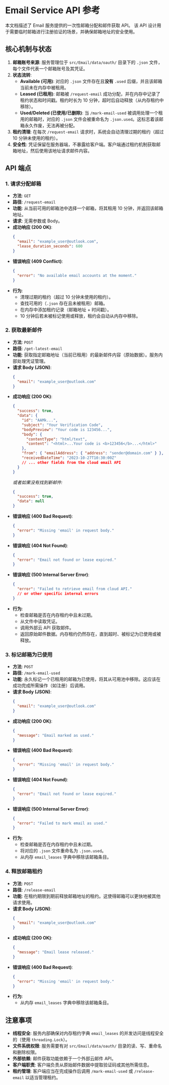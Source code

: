 # Email Service API 参考

本文档描述了 Email 服务提供的一次性邮箱分配和邮件获取 API。
该 API 设计用于需要临时邮箱进行注册验证的场景，并确保邮箱地址的安全使用。

## 核心机制与状态

1.  **邮箱账号来源**: 服务管理位于 `src/Email/data/oauth/` 目录下的 `.json` 文件，每个文件代表一个邮箱账号及其凭证。
2.  **状态流转**:
    *   **Available (可用)**: 对应的 `.json` 文件存在且**没有** `.used` 后缀，并且该邮箱当前未在内存中被租用。
    *   **Leased (已租用)**: 邮箱被 `/request-email` 成功分配，并在内存中记录了租约状态和时间戳。租约时长为 10 分钟，超时后自动释放（从内存租约中移除）。
    *   **Used/Deleted (已使用/已删除)**: 当 `/mark-email-used` 被调用处理一个租用的邮箱时，对应的 `.json` 文件会被重命名为 `.json.used`。这标志着该邮箱永久作废，无法再被分配。
3.  **租约清理**: 在每次 `/request-email` 请求时，系统会自动清理过期的租约（超过 10 分钟未使用的租约）。
4.  **安全性**: 凭证保留在服务器端，不暴露给客户端。客户端通过租约机制获取邮箱地址，然后使用该地址请求邮件内容。

## API 端点

### 1. 请求分配邮箱

*   **方法**: `GET`
*   **路径**: `/request-email`
*   **功能**: 从当前可用的邮箱池中选择一个邮箱，将其租用 10 分钟，并返回该邮箱地址。
*   **请求**: 无需参数或 Body。
*   **成功响应 (200 OK)**:
    ```json
    {
      "email": "example_user@outlook.com",
      "lease_duration_seconds": 600
    }
    ```
*   **错误响应 (409 Conflict)**:
    ```json
    {
      "error": "No available email accounts at the moment."
    }
    ```
*   **行为**:
    *   清理过期的租约（超过 10 分钟未使用的租约）。
    *   查找可用的（`.json` 存在且未被租用）邮箱。
    *   在内存中添加租约记录（邮箱地址 + 时间戳）。
    *   10 分钟后若未被标记使用或释放，租约会自动从内存中移除。

### 2. 获取最新邮件

*   **方法**: `POST`
*   **路径**: `/get-latest-email`
*   **功能**: 获取指定邮箱地址（当前已租用）的最新邮件内容（原始数据）。服务内部处理凭证管理。
*   **请求 Body (JSON)**:
    ```json
    {
      "email": "example_user@outlook.com"
    }
    ```
*   **成功响应 (200 OK)**:
    ```json
    {
      "success": true,
      "data": { 
        "id": "AAMk...", 
        "subject": "Your Verification Code", 
        "bodyPreview": "Your code is 123456...",
        "body": { 
          "contentType": "html/text", 
          "content": "<html>...Your code is <b>123456</b>...</html>"
        },
        "from": { "emailAddress": { "address": "sender@domain.com" } },
        "receivedDateTime": "2023-10-27T10:30:00Z"
        // ... other fields from the cloud email API
      }
    }
    ```
    *或者如果没有找到新邮件:* 
    ```json
    {
      "success": true,
      "data": null 
    }
    ```
*   **错误响应 (400 Bad Request)**:
    ```json
    {
      "error": "Missing 'email' in request body."
    }
    ```
*   **错误响应 (404 Not Found)**:
    ```json
    {
      "error": "Email not found or lease expired."
    }
    ```
*   **错误响应 (500 Internal Server Error)**:
    ```json
    {
      "error": "Failed to retrieve email from cloud API."
      // or other specific internal errors
    }
    ```
*   **行为**:
    *   检查邮箱是否在内存租约中且未过期。
    *   从文件中读取凭证。
    *   调用外部云 API 获取邮件。
    *   返回原始邮件数据。内存租约仍然存在，直到超时、被标记为已使用或被释放。

### 3. 标记邮箱为已使用

*   **方法**: `POST`
*   **路径**: `/mark-email-used`
*   **功能**: 永久标记一个已租用的邮箱为已使用，将其从可用池中移除。这应该在成功完成所需操作（如注册）后调用。
*   **请求 Body (JSON)**:
    ```json
    {
      "email": "example_user@outlook.com"
    }
    ```
*   **成功响应 (200 OK)**:
    ```json
    {
      "message": "Email marked as used."
    }
    ```
*   **错误响应 (400 Bad Request)**:
    ```json
    {
      "error": "Missing 'email' in request body."
    }
    ```
*   **错误响应 (404 Not Found)**:
    ```json
    {
      "error": "Email not found or lease expired."
    }
    ```
*   **错误响应 (500 Internal Server Error)**:
    ```json
    {
      "error": "Failed to mark email as used."
    }
    ```
*   **行为**:
    *   检查邮箱是否在内存租约中且未过期。
    *   将对应的 `.json` 文件重命名为 `.json.used`。
    *   从内存 `email_leases` 字典中移除该邮箱条目。

### 4. 释放邮箱租约

*   **方法**: `POST`
*   **路径**: `/release-email`
*   **功能**: 在租约期限到期前释放邮箱地址的租约。这使得邮箱可以更快地被其他请求使用。
*   **请求 Body (JSON)**:
    ```json
    {
      "email": "example_user@outlook.com"
    }
    ```
*   **成功响应 (200 OK)**:
    ```json
    {
      "message": "Email lease released."
    }
    ```
*   **错误响应 (400 Bad Request)**:
    ```json
    {
      "error": "Missing 'email' in request body."
    }
    ```
*   **行为**:
    *   从内存 `email_leases` 字典中移除该邮箱条目。

## 注意事项

*   **线程安全**: 服务内部确保对内存租约字典 `email_leases` 的并发访问是线程安全的（使用 `threading.Lock`）。
*   **文件系统权限**: 服务需要有对 `src/Email/data/oauth/` 目录的读、写、重命名和删除权限。
*   **外部依赖**: 邮件获取功能依赖于一个外部云邮件 API。
*   **客户端职责**: 客户端负责从原始邮件数据中提取验证码或其他所需信息。
*   **租约管理**: 客户端应当在完成操作后调用 `/mark-email-used` 或 `/release-email` 以适当管理租约。
